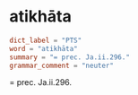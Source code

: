 # atikhāta

``` toml
dict_label = "PTS"
word = "atikhāta"
summary = "= prec. Ja.ii.296."
grammar_comment = "neuter"
```

= prec. Ja.ii.296.

